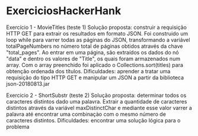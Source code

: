 # ExerciciosHackerHank

Exercício 1 - MovieTitles (teste 1)
Solução proposta: construir a requisição HTTP GET para extrair os resultados em formato JSON. Foi construido um loop while para varrer todas as páginas do JSON, transformando a variável totalPageNumbers no número total de páginas obtidos através da chave "total_pages". Ao entrar em uma página, são extraídos os dados do nó "data" e dentro os valores de "Title", os quais foram armazenados num array. Com o array preenchido foi aplicado o Collections.sort(titles) para obtenção ordenada dos títulos.
Dificuldades: aprender a tratar uma requisição do tipo HTTP GET e manipular um JSON a partir da biblioteca json-20180813.jar

Exercicio 2 - ShortSubstr (teste 2)
Solução proposta: determinar todos os caracteres distintos dado uma palavra. Extrair a quantidade de caracteres distintos através da variável maxDistinctChar e mediante esse valor varrer a palavra até encontrar uma combinaçào com o mesmo número de caracteres distintos.
Dificuldades: encontrar uma solução lógica para o problema
